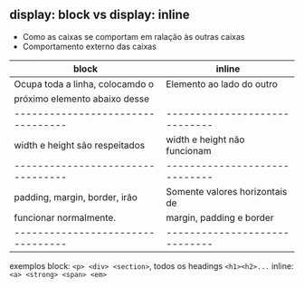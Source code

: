 ## display: block vs display: inline

- Como as caixas se comportam em ralação às outras caixas
- Comportamento externo das caixas

| **block**                         |  **inline**                   |
| --------------------------------- | ----------------------------- |
| Ocupa toda a linha, colocamdo o   | Elemento ao lado do outro     |
| próximo elemento abaixo desse     |
| --------------------------------- | ----------------------------- |
| width e height são respeitados    | width e height não funcionam  |
| --------------------------------- | ----------------------------- |
| padding, margin, border, irão     | Somente valores horizontais de|
| funcionar normalmente.            | margin, padding e border      |
| --------------------------------- | ----------------------------- |

exemplos
block: `<p> <div> <section>`, todos os headings `<h1><h2>...`
inline: `<a> <strong> <span> <em>`